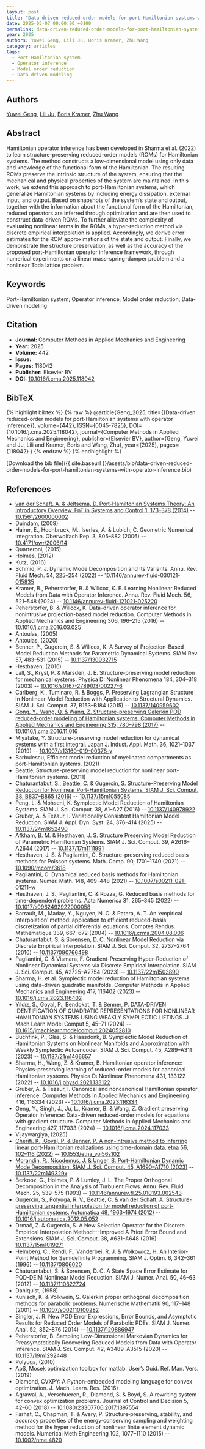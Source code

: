 ```yaml
---
layout: post
title: "Data-driven reduced-order models for port-Hamiltonian systems with operator inference"
date: 2025-05-07 00:00:00 +0100
permalink: data-driven-reduced-order-models-for-port-hamiltonian-systems-with-operator-inference
year: 2025
authors: Yuwei Geng, Lili Ju, Boris Kramer, Zhu Wang
category: articles
tags:
  - Port-Hamiltonian system
  - Operator inference
  - Model order reduction
  - Data-driven modeling
---
```

 
## Authors
[Yuwei Geng](authors/yuwei-geng), [Lili Ju](authors/lili-ju), [Boris Kramer](authors/boris-kramer), [Zhu Wang](authors/zhu-wang)
 
## Abstract
Hamiltonian operator inference has been developed in Sharma et al. (2022) to learn structure-preserving reduced-order models (ROMs) for Hamiltonian systems. The method constructs a low-dimensional model using only data and knowledge of the functional form of the Hamiltonian. The resulting ROMs preserve the intrinsic structure of the system, ensuring that the mechanical and physical properties of the system are maintained. In this work, we extend this approach to port-Hamiltonian systems, which generalize Hamiltonian systems by including energy dissipation, external input, and output. Based on snapshots of the system’s state and output, together with the information about the functional form of the Hamiltonian, reduced operators are inferred through optimization and are then used to construct data-driven ROMs. To further alleviate the complexity of evaluating nonlinear terms in the ROMs, a hyper-reduction method via discrete empirical interpolation is applied. Accordingly, we derive error estimates for the ROM approximations of the state and output. Finally, we demonstrate the structure preservation, as well as the accuracy of the proposed port-Hamiltonian operator inference framework, through numerical experiments on a linear mass–spring-damper problem and a nonlinear Toda lattice problem.
 
## Keywords
Port-Hamiltonian system; Operator inference; Model order reduction; Data-driven modeling
 
## Citation
- **Journal:** Computer Methods in Applied Mechanics and Engineering
- **Year:** 2025
- **Volume:** 442
- **Issue:** 
- **Pages:** 118042
- **Publisher:** Elsevier BV
- **DOI:** [10.1016/j.cma.2025.118042](https://doi.org/10.1016/j.cma.2025.118042)
 
## BibTeX
{% highlight bibtex %}
{% raw %}
@article{Geng_2025,
  title={{Data-driven reduced-order models for port-Hamiltonian systems with operator inference}},
  volume={442},
  ISSN={0045-7825},
  DOI={10.1016/j.cma.2025.118042},
  journal={Computer Methods in Applied Mechanics and Engineering},
  publisher={Elsevier BV},
  author={Geng, Yuwei and Ju, Lili and Kramer, Boris and Wang, Zhu},
  year={2025},
  pages={118042}
}
{% endraw %}
{% endhighlight %}
 
[Download the bib file]({{ site.baseurl }}/assets/bib/data-driven-reduced-order-models-for-port-hamiltonian-systems-with-operator-inference.bib)
 
## References
- [van der Schaft, A. & Jeltsema, D. Port-Hamiltonian Systems Theory: An Introductory Overview. FnT in Systems and Control 1, 173–378 (2014)](port-hamiltonian-systems-theory-an-introductory-overview) -- [10.1561/2600000002](https://doi.org/10.1561/2600000002)
- Duindam, (2009)
- Hairer, E., Hochbruck, M., Iserles, A. & Lubich, C. Geometric Numerical Integration. Oberwolfach Rep. 3, 805–882 (2006) -- [10.4171/owr/2006/14](https://doi.org/10.4171/owr/2006/14)
- Quarteroni, (2015)
- Holmes, (2012)
- Kutz, (2016)
- Schmid, P. J. Dynamic Mode Decomposition and Its Variants. Annu. Rev. Fluid Mech. 54, 225–254 (2022) -- [10.1146/annurev-fluid-030121-015835](https://doi.org/10.1146/annurev-fluid-030121-015835)
- Kramer, B., Peherstorfer, B. & Willcox, K. E. Learning Nonlinear Reduced Models from Data with Operator Inference. Annu. Rev. Fluid Mech. 56, 521–548 (2024) -- [10.1146/annurev-fluid-121021-025220](https://doi.org/10.1146/annurev-fluid-121021-025220)
- Peherstorfer, B. & Willcox, K. Data-driven operator inference for nonintrusive projection-based model reduction. Computer Methods in Applied Mechanics and Engineering 306, 196–215 (2016) -- [10.1016/j.cma.2016.03.025](https://doi.org/10.1016/j.cma.2016.03.025)
- Antoulas, (2005)
- Antoulas, (2020)
- Benner, P., Gugercin, S. & Willcox, K. A Survey of Projection-Based Model Reduction Methods for Parametric Dynamical Systems. SIAM Rev. 57, 483–531 (2015) -- [10.1137/130932715](https://doi.org/10.1137/130932715)
- Hesthaven, (2016)
- Lall, S., Krysl, P. & Marsden, J. E. Structure-preserving model reduction for mechanical systems. Physica D: Nonlinear Phenomena 184, 304–318 (2003) -- [10.1016/s0167-2789(03)00227-6](https://doi.org/10.1016/s0167-2789(03)00227-6)
- Carlberg, K., Tuminaro, R. & Boggs, P. Preserving Lagrangian Structure in Nonlinear Model Reduction with Application to Structural Dynamics. SIAM J. Sci. Comput. 37, B153–B184 (2015) -- [10.1137/140959602](https://doi.org/10.1137/140959602)
- [Gong, Y., Wang, Q. & Wang, Z. Structure-preserving Galerkin POD reduced-order modeling of Hamiltonian systems. Computer Methods in Applied Mechanics and Engineering 315, 780–798 (2017)](structure-preserving-galerkin-pod-reduced-order-modeling-of-hamiltonian-systems) -- [10.1016/j.cma.2016.11.016](https://doi.org/10.1016/j.cma.2016.11.016)
- Miyatake, Y. Structure-preserving model reduction for dynamical systems with a first integral. Japan J. Indust. Appl. Math. 36, 1021–1037 (2019) -- [10.1007/s13160-019-00378-y](https://doi.org/10.1007/s13160-019-00378-y)
- Barbulescu, Efficient model reduction of myelinated compartments as port-Hamiltonian systems. (2021)
- Beattie, Structure-preserving model reduction for nonlinear port-Hamiltonian systems. (2011)
- [Chaturantabut, S., Beattie, C. & Gugercin, S. Structure-Preserving Model Reduction for Nonlinear Port-Hamiltonian Systems. SIAM J. Sci. Comput. 38, B837–B865 (2016)](structure-preserving-model-reduction-for-nonlinear-port-hamiltonian-systems) -- [10.1137/15m1055085](https://doi.org/10.1137/15m1055085)
- Peng, L. & Mohseni, K. Symplectic Model Reduction of Hamiltonian Systems. SIAM J. Sci. Comput. 38, A1–A27 (2016) -- [10.1137/140978922](https://doi.org/10.1137/140978922)
- Gruber, A. & Tezaur, I. Variationally Consistent Hamiltonian Model Reduction. SIAM J. Appl. Dyn. Syst. 24, 376–414 (2025) -- [10.1137/24m1652490](https://doi.org/10.1137/24m1652490)
- Afkham, B. M. & Hesthaven, J. S. Structure Preserving Model Reduction of Parametric Hamiltonian Systems. SIAM J. Sci. Comput. 39, A2616–A2644 (2017) -- [10.1137/17m1111991](https://doi.org/10.1137/17m1111991)
- Hesthaven, J. S. & Pagliantini, C. Structure-preserving reduced basis methods for Poisson systems. Math. Comp. 90, 1701–1740 (2021) -- [10.1090/mcom/3618](https://doi.org/10.1090/mcom/3618)
- Pagliantini, C. Dynamical reduced basis methods for Hamiltonian systems. Numer. Math. 148, 409–448 (2021) -- [10.1007/s00211-021-01211-w](https://doi.org/10.1007/s00211-021-01211-w)
- Hesthaven, J. S., Pagliantini, C. & Rozza, G. Reduced basis methods for time-dependent problems. Acta Numerica 31, 265–345 (2022) -- [10.1017/s0962492922000058](https://doi.org/10.1017/s0962492922000058)
- Barrault, M., Maday, Y., Nguyen, N. C. & Patera, A. T. An ‘empirical interpolation’ method: application to efficient reduced-basis discretization of partial differential equations. Comptes Rendus. Mathématique 339, 667–672 (2004) -- [10.1016/j.crma.2004.08.006](https://doi.org/10.1016/j.crma.2004.08.006)
- Chaturantabut, S. & Sorensen, D. C. Nonlinear Model Reduction via Discrete Empirical Interpolation. SIAM J. Sci. Comput. 32, 2737–2764 (2010) -- [10.1137/090766498](https://doi.org/10.1137/090766498)
- Pagliantini, C. & Vismara, F. Gradient-Preserving Hyper-Reduction of Nonlinear Dynamical Systems via Discrete Empirical Interpolation. SIAM J. Sci. Comput. 45, A2725–A2754 (2023) -- [10.1137/22m1503890](https://doi.org/10.1137/22m1503890)
- Sharma, H. et al. Symplectic model reduction of Hamiltonian systems using data-driven quadratic manifolds. Computer Methods in Applied Mechanics and Engineering 417, 116402 (2023) -- [10.1016/j.cma.2023.116402](https://doi.org/10.1016/j.cma.2023.116402)
- Yıldız, S., Goyal, P., Bendokat, T. & Benner, P. DATA-DRIVEN IDENTIFICATION OF QUADRATIC REPRESENTATIONS FOR NONLINEAR HAMILTONIAN SYSTEMS USING WEAKLY SYMPLECTIC LIFTINGS. J Mach Learn Model Comput 5, 45–71 (2024) -- [10.1615/jmachlearnmodelcomput.2024052810](https://doi.org/10.1615/jmachlearnmodelcomput.2024052810)
- Buchfink, P., Glas, S. & Haasdonk, B. Symplectic Model Reduction of Hamiltonian Systems on Nonlinear Manifolds and Approximation with Weakly Symplectic Autoencoder. SIAM J. Sci. Comput. 45, A289–A311 (2023) -- [10.1137/21m1466657](https://doi.org/10.1137/21m1466657)
- Sharma, H., Wang, Z. & Kramer, B. Hamiltonian operator inference: Physics-preserving learning of reduced-order models for canonical Hamiltonian systems. Physica D: Nonlinear Phenomena 431, 133122 (2022) -- [10.1016/j.physd.2021.133122](https://doi.org/10.1016/j.physd.2021.133122)
- Gruber, A. & Tezaur, I. Canonical and noncanonical Hamiltonian operator inference. Computer Methods in Applied Mechanics and Engineering 416, 116334 (2023) -- [10.1016/j.cma.2023.116334](https://doi.org/10.1016/j.cma.2023.116334)
- Geng, Y., Singh, J., Ju, L., Kramer, B. & Wang, Z. Gradient preserving Operator Inference: Data-driven reduced-order models for equations with gradient structure. Computer Methods in Applied Mechanics and Engineering 427, 117033 (2024) -- [10.1016/j.cma.2024.117033](https://doi.org/10.1016/j.cma.2024.117033)
- Vijaywargiya, (2025)
- [Cherifi, K., Goyal, P. & Benner, P. A non-intrusive method to inferring linear port-Hamiltonian realizations using time-domain data. etna 56, 102–116 (2022)](a-non-intrusive-method-to-inferring-linear-port-hamiltonian-realizations-using-time-domain-data) -- [10.1553/etna_vol56s102](https://doi.org/10.1553/etna_vol56s102)
- [Morandin, R., Nicodemus, J. & Unger, B. Port-Hamiltonian Dynamic Mode Decomposition. SIAM J. Sci. Comput. 45, A1690–A1710 (2023)](port-hamiltonian-dynamic-mode-decomposition) -- [10.1137/22m149329x](https://doi.org/10.1137/22m149329x)
- Berkooz, G., Holmes, P. & Lumley, J. L. The Proper Orthogonal Decomposition in the Analysis of Turbulent Flows. Annu. Rev. Fluid Mech. 25, 539–575 (1993) -- [10.1146/annurev.fl.25.010193.002543](https://doi.org/10.1146/annurev.fl.25.010193.002543)
- [Gugercin, S., Polyuga, R. V., Beattie, C. & van der Schaft, A. Structure-preserving tangential interpolation for model reduction of port-Hamiltonian systems. Automatica 48, 1963–1974 (2012)](structure-preserving-tangential-interpolation-for-model-reduction-of-port-hamiltonian-systems) -- [10.1016/j.automatica.2012.05.052](https://doi.org/10.1016/j.automatica.2012.05.052)
- Drmač, Z. & Gugercin, S. A New Selection Operator for the Discrete Empirical Interpolation Method---Improved A Priori Error Bound and Extensions. SIAM J. Sci. Comput. 38, A631–A648 (2016) -- [10.1137/15m1019271](https://doi.org/10.1137/15m1019271)
- Helmberg, C., Rendl, F., Vanderbei, R. J. & Wolkowicz, H. An Interior-Point Method for Semidefinite Programming. SIAM J. Optim. 6, 342–361 (1996) -- [10.1137/0806020](https://doi.org/10.1137/0806020)
- Chaturantabut, S. & Sorensen, D. C. A State Space Error Estimate for POD-DEIM Nonlinear Model Reduction. SIAM J. Numer. Anal. 50, 46–63 (2012) -- [10.1137/110822724](https://doi.org/10.1137/110822724)
- Dahlquist, (1958)
- Kunisch, K. & Volkwein, S. Galerkin proper orthogonal decomposition methods for parabolic problems. Numerische Mathematik 90, 117–148 (2001) -- [10.1007/s002110100282](https://doi.org/10.1007/s002110100282)
- Singler, J. R. New POD Error Expressions, Error Bounds, and Asymptotic Results for Reduced Order Models of Parabolic PDEs. SIAM J. Numer. Anal. 52, 852–876 (2014) -- [10.1137/120886947](https://doi.org/10.1137/120886947)
- Peherstorfer, B. Sampling Low-Dimensional Markovian Dynamics for Preasymptotically Recovering Reduced Models from Data with Operator Inference. SIAM J. Sci. Comput. 42, A3489–A3515 (2020) -- [10.1137/19m1292448](https://doi.org/10.1137/19m1292448)
- Polyuga, (2010)
- ApS, Mosek optimization toolbox for matlab. User’s Guid. Ref. Man. Vers. (2019)
- Diamond, CVXPY: A Python-embedded modeling language for convex optimization. J. Mach. Learn. Res. (2016)
- Agrawal, A., Verschueren, R., Diamond, S. & Boyd, S. A rewriting system for convex optimization problems. Journal of Control and Decision 5, 42–60 (2018) -- [10.1080/23307706.2017.1397554](https://doi.org/10.1080/23307706.2017.1397554)
- Farhat, C., Chapman, T. & Avery, P. Structure‐preserving, stability, and accuracy properties of the energy‐conserving sampling and weighting method for the hyper reduction of nonlinear finite element dynamic models. Numerical Meth Engineering 102, 1077–1110 (2015) -- [10.1002/nme.4820](https://doi.org/10.1002/nme.4820)

